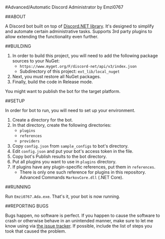 #Advanced/Automatic Discord Administrator by Emzi0767

##ABOUT

A Discord bot built on top of [Discord.NET library](https://github.com/RogueException/Discord.Net). It's designed to simplify and automate certain administrative tasks. Supports 3rd party plugins to allow extending the functionality even further.

##BUILDING

1. In order to build this project, you will need to add the following package sources to your NuGet:
   * `https://www.myget.org/F/discord-net/api/v3/index.json`
   * Subdirectory of this project: `ext_lib/local_nuget`
2. Next, you must restore all NuGet packages.
3. Finally, build the code in Release mode.

You might want to publish the bot for the target platform.

##SETUP

In order for bot to run, you will need to set up your environment. 

1. Create a directory for the bot.
2. In that directory, create the following directories:
   * `plugins`
   * `references`
   * `providers`
3. Copy `config.json` from `sample_configs` to bot's directory.
4. Edit `config.json` and put your bot's access token in the file.
5. Copy bot's Publish results to the bot directory.
6. Put all plugins you want to use in `plugins` directory.
7. If plugins have any plugin-specific references, put them in `references`.
   * There is only one such reference for plugins in this repository. Advanced Commands `MarkovCore.dll` (.NET Core).

##RUNNING

Run `Emzi0767.Ada.exe`. That's it, your bot is now running.

##REPORTING BUGS

Bugs happen, no software is perfect. If you happen to cause the software to crash or otherwise behave in an unintended manner, make sure to let me know using via [the issue tracker](https://github.com/Emzi0767/Discord-ADA-Bot/issues). If possible, include the list of steps you took that caused the problem.